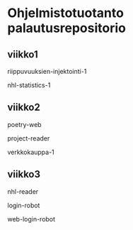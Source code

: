 # Ohjelmistotuotanto palautusrepositorio

## viikko1
  riippuvuuksien-injektointi-1
 
  nhl-statistics-1
## viikko2
  poetry-web
 
  project-reader
 
  verkkokauppa-1
## viikko3
  nhl-reader
 
  login-robot
 
  web-login-robot
